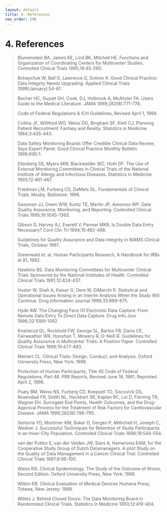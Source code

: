 ```yaml
---
layout: default
title: 4. References
nav_order: 590
---
```


# 4. References

> Blumenstein BA, James KE, Lind BK, Mitchell HE. Functions and
> Organization of Coordinating Centers for Multicenter Studies.
> Controlled Clinical Trials 1995;16:4S-29S.
>
> Bohaychuk W, Ball G, Lawrence G, Sotirov K. Good Clinical Practice:
> Data Integrity Needs Upgrading. Applied Clinical Trials
> 1999(January):54-61.
>
> Bucher HC, Guyatt GH, Cook, DJ, Holbrook A, McAlister FA. Users Guide
> to the Medical Literature. JAMA 1999;282(8):771-778.
>
> Code of Federal Regulations & ICH Guidelines, Revised April 1, 1998.
>
> Collins JF, Williford WO, Weiss DG, Bingham SF, Klett CJ. Planning
> Patient Recruitment: Fantasy and Reality. Statistics in Medicine
> 1984;3:435-443.
>
> Data Safety Monitoring Boards Offer Credible Clinical Data Review,
> Says Expert Panel. Good Clinical Practice Monthly Bulletin
> 1999;6(6):1.
>
> Ellenberg SS, Myers MW, Blackwelder WC, Hoth DF. The Use of External
> Monitoring Committees in Clinical Trials of the National Institute of
> Allergy and Infectious Diseases. Statistics in Medicine
> 1993;12:461-467.
>
> Friedman LM, Furberg CD, DeMets DL. Fundamentals of Clinical Trials.
> Mosby, Baltimore: 1996.
>
> Gassman JJ, Owen WW, Kuntz TE, Martin JP, Amoroso WP. Data Quality
> Assurance, Monitoring, and Reporting. Controlled Clinical Trials
> 1995;16:104S-136S.
>
> Gibson D, Harvey AJ, Everett V, Parmar MKB. Is Double Data Entry
> Necessary? Cont Clin Tri 1994;15:482-488.
>
> Guidelines for Quality Assurance and Data Integrity in NIAMS Clinical
> Trials, October 1997.
>
> Greenwald et. al. Human Participants Research, A Handbook for IRBs at
> 81, 1982.
>
> Hawkins BS. Data Monitoring Committees for Multicenter Clinical Trials
> Sponsored by the National Institutes of Health. Controlled Clinical
> Trials 1991;12:424-437.
>
> Huster W, Shah A, Kaiser G, Dere W, DiMarchi R. Statistical and
> Operational Issues Arising in an Interim Analysis When the Study Will
> Continue. Drug Information Journal 1999;33:869-875.
>
> Hyde AW. The Changing Face Of Electronic Data Capture: From Remote
> Data Entry To Direct Data Capture. Drug Info Jour 1998;32:1089-1092.
>
> Knatterud GL, Rockhold FW, George SL, Barton FB, Davis CE, Fairweather
> WR, Honohan T, Mowery R, O-Neill R. Guidelines for Quality Assurance
> in Multicenter Trials: A Position Paper. Controlled Clinical Trials
> 1998;19:477-493.
>
> Meinert CL. Clinical Trials: Design, Conduct, and Analysis. Oxford
> University Press, New York: 1986.
>
> Protection of Human Participants, Title 45 Code of Federal
> Regulations, Part 46. PRR Reports, Revised June 18, 1991, Reprinted
> April 2, 1996.
>
> Psaty BM, Weiss NS, Furberg CD, Koepsell TD, Siscovick DS, Rosendaal
> FR, Smith NL, Heckbert SR, Kaplan RC, Lin D, Fleming TR, Wagner EH.
> Surrogate End Points, Health Outcomes, and the Drug-Approval Process
> for the Treatment of Risk Factors for Cardiovascular Disease. JAMA
> 1999;282(8):786-795.
>
> Senturia YD, Mortimer KM, Baker D, Gergen P, Mithchell H, Joseph C,
> Wedner J. Successful Techniques for Retention of Study Participants in
> an Inner-City Population. Controlled Clinical Trials 1998;19:544-554.
>
> van der Putten E, van der Velden JW, Siers A, Hamersma EAM, for the
> Cooperative Study Group of Dutch Datamanagers. A pilot Study on the
> Quality of Data Management in a Cancer Clinical Trial. Controlled
> Clinical Trials 1987;8:96-100.
>
> Weiss NS. Clinical Epidemiology, The Study of the Outcome of Illness,
> Second Edition. Oxford University Press, New York: 1996.
>
> Witkin KB. Clinical Evaluation of Medical Devices Humana Press,
> Totawa, New Jersey: 1998.
>
> Wittes J. Behind Closed Doors: The Data Monitoring Board in Randomized
> Clinical Trials. Statistics in Medicine 1993;12:419-424.

